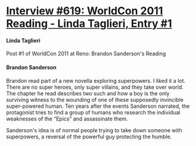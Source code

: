 # [Interview #619: WorldCon 2011 Reading - Linda Taglieri, Entry #1](https://www.theoryland.com/intvmain.php?i=619#1)

#### Linda Taglieri

Post #1 of WorldCon 2011 at Reno: Brandon Sanderson's Reading

#### Brandon Sanderson

Brandon read part of a new novella exploring superpowers. I liked it a lot. There are no super heroes, only super villains, and they take over world. The chapter he read describes two such and how a boy is the only surviving witness to the wounding of one of these supposedly invincible super-powered human. Ten years after the events Sanderson narrated, the protagonist tries to find a group of humans who research the individual weaknesses of the “Epics” and assassinate them.

Sanderson's idea is of normal people trying to take down someone with superpowers, a reversal of the powerful guy protecting the humble.

